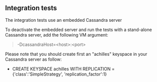 ## Integration tests

 The integration tests use an embedded Cassandra server
 
 To deactivate the embedded server and run the tests with a stand-alone Cassandra server, add the following VM argument:
 
> -DcassandraHost=&lt;host&gt;:&lt;port&gt;

 Please note that you should create first an "achilles" keyspace in your Cassandra server as follow:
 
 * CREATE KEYSPACE achilles WITH REPLICATION = {'class':'SimpleStrategy', 'replication_factor':1}
 